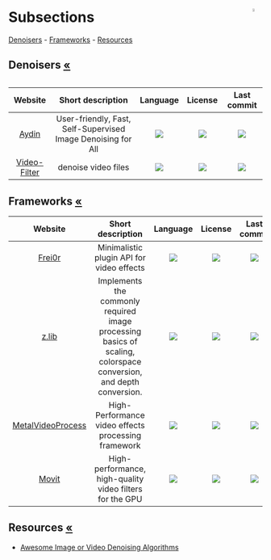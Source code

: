 # Subsections <img align="right" alt="WIP" src="https://user-images.githubusercontent.com/171307/210726270-adc28ba9-dada-42cf-b53e-b01d03e3dca7.png" width="4%" />
[Denoisers](#denoisers-) - [Frameworks](#frameworks-) - [Resources](#resources-)

## Denoisers [«](#subsections-)
|Website|Short description|Language|License|Last commit|
|:-:|:-:|:-:|:-:|:-:|
|[Aydin](https://royerlab.github.io/aydin/)|User-friendly, Fast, Self-Supervised Image Denoising for All|[![](https://img.shields.io/github/languages/top/royerlab/aydin?color=pink&style=flat-square)](https://github.com/royerlab/aydin/graphs/contributors)|[![](https://flat.badgen.net/github/license/royerlab/aydin?label=)](https://github.com/royerlab/aydin/blob/master/LICENSE)|[![](https://flat.badgen.net/github/last-commit/royerlab/aydin?label=)](https://github.com/royerlab/aydin/graphs/code-frequency)|
|[Video-Filter](https://github.com/antonioam82/Video-Filter#readme)|denoise video files|[![](https://img.shields.io/github/languages/top/antonioam82/Video-Filter?color=pink&style=flat-square)](https://github.com/antonioam82/Video-Filter/graphs/contributors)|[![](https://flat.badgen.net/github/license/antonioam82/Video-Filter?label=)](https://github.com/antonioam82/Video-Filter/blob/master/LICENSE)|[![](https://flat.badgen.net/github/last-commit/antonioam82/Video-Filter?label=)](https://github.com/antonioam82/Video-Filter/graphs/code-frequency)|


## Frameworks [«](#subsections-)
|Website|Short description|Language|License|Last commit|
|:-:|:-:|:-:|:-:|:-:|
|[Frei0r](https://frei0r.dyne.org/)|Minimalistic plugin API for video effects|![](https://img.shields.io/github/languages/top/dyne/frei0r?color=pink&style=flat-square)|![](https://flat.badgen.net/github/license/dyne/frei0r?label=)|![](https://flat.badgen.net/github/last-commit/dyne/frei0r?label=)|
|[z.lib](https://github.com/sekrit-twc/zimg)|Implements the commonly required image processing basics of scaling, colorspace conversion, and depth conversion.|![](https://img.shields.io/github/languages/top/sekrit-twc/zimg?color=pink&style=flat-square)|![](https://flat.badgen.net/github/license/sekrit-twc/zimg?label=)|![](https://flat.badgen.net/github/last-commit/sekrit-twc/zimg?label=)|
|[MetalVideoProcess](https://github.com/wangrenzhu/MetalVideoProcess)|High-Performance video effects processing framework|![](https://img.shields.io/github/languages/top/wangrenzhu/MetalVideoProcess?color=pink&style=flat-square)|![](https://flat.badgen.net/github/license/wangrenzhu/MetalVideoProcess?label=)|![](https://flat.badgen.net/github/last-commit/wangrenzhu/MetalVideoProcess?label=)|
|[Movit](https://movit.sesse.net/)|High-performance, high-quality video filters for the GPU|![](https://img.shields.io/github/languages/top/ddennedy/movit?color=pink&style=flat-square)|![](https://flat.badgen.net/github/license/ddennedy/movit?label=)|![](https://flat.badgen.net/github/last-commit/ddennedy/movit?label=)|


## Resources [«](#subsections-)
- [Awesome Image or Video Denoising Algorithms](https://github.com/z-bingo/awesome-image-denoising-state-of-the-art#awesome-image-or-video-denoising-algorithms)
